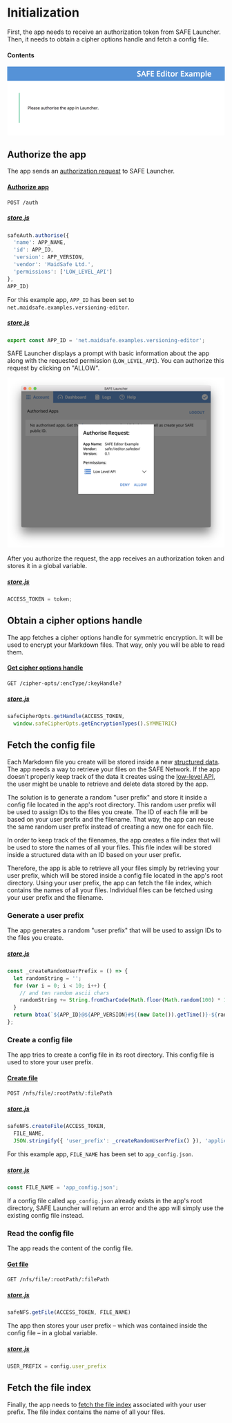 # Initialization

First, the app needs to receive an authorization token from SAFE Launcher. Then, it needs to obtain a cipher options handle and fetch a config file.

#### Contents

<!-- toc -->

![Authorize app](img/authorize-app.png)

## Authorize the app

The app sends an [authorization request](https://api.safedev.org/auth/) to SAFE Launcher.

#### [Authorize app](https://api.safedev.org/auth/authorize-app.html)

```
POST /auth
```

##### [store.js](https://github.com/shankar2105/safe_examples_private/blob/ben_versioning_editor/versioning_editor/src/store.js#L77-L84)

```js
safeAuth.authorise({
  'name': APP_NAME,
  'id': APP_ID,
  'version': APP_VERSION,
  'vendor': 'MaidSafe Ltd.',
  'permissions': ['LOW_LEVEL_API']
},
APP_ID)
```

For this example app, `APP_ID` has been set to `net.maidsafe.examples.versioning-editor`.

##### [store.js](https://github.com/shankar2105/safe_examples_private/blob/ben_versioning_editor/versioning_editor/src/config.js#L12)

```js
export const APP_ID = 'net.maidsafe.examples.versioning-editor';
```

SAFE Launcher displays a prompt with basic information about the app along with the requested permission (`LOW_LEVEL_API`). You can authorize this request by clicking on "ALLOW".

![Authorization](img/authorization.png)

After you authorize the request, the app receives an authorization token and stores it in a global variable.

##### [store.js](https://github.com/shankar2105/safe_examples_private/blob/ben_versioning_editor/versioning_editor/src/store.js#L92)

```js
ACCESS_TOKEN = token;
```

## Obtain a cipher options handle

The app fetches a cipher options handle for symmetric encryption. It will be used to encrypt your Markdown files. That way, only you will be able to read them.

#### [Get cipher options handle](https://api.safedev.org/low-level-api/cipher-options/get-cipher-options-handle.html)

```
GET /cipher-opts/:encType/:keyHandle?
```

##### [store.js](https://github.com/shankar2105/safe_examples_private/blob/ben_versioning_editor/versioning_editor/src/store.js#L31-L32)

```js
safeCipherOpts.getHandle(ACCESS_TOKEN,
  window.safeCipherOpts.getEncryptionTypes().SYMMETRIC)
```

## Fetch the config file

Each Markdown file you create will be stored inside a new [structured data](https://api.safedev.org/low-level-api/structured-data/). The app needs a way to retrieve your files on the SAFE Network. If the app doesn't properly keep track of the data it creates using the [low-level API](https://api.safedev.org/low-level-api/), the user might be unable to retrieve and delete data stored by the app.

The solution is to generate a random "user prefix" and store it inside a config file located in the app's root directory. This random user prefix will be used to assign IDs to the files you create. The ID of each file will be based on your user prefix and the filename. That way, the app can reuse the same random user prefix instead of creating a new one for each file.

In order to keep track of the filenames, the app creates a file index that will be used to store the names of all your files. This file index will be stored inside a structured data with an ID based on your user prefix.

Therefore, the app is able to retrieve all your files simply by retrieving your user prefix, which will be stored inside a config file located in the app's root directory. Using your user prefix, the app can fetch the file index, which contains the names of all your files. Individual files can be fetched using your user prefix and the filename.

### Generate a user prefix

The app generates a random "user prefix" that will be used to assign IDs to the files you create.

##### [store.js](https://github.com/shankar2105/safe_examples_private/blob/ben_versioning_editor/versioning_editor/src/store.js#L21-L28)

```js
const _createRandomUserPrefix = () => {
  let randomString = '';
  for (var i = 0; i < 10; i++) {
    // and ten random ascii chars
    randomString += String.fromCharCode(Math.floor(Math.random(100) * 100));
  }
  return btoa(`${APP_ID}@${APP_VERSION}#${(new Date()).getTime()}-${randomString}`);
};
```

### Create a config file

The app tries to create a config file in its root directory. This config file is used to store your user prefix.

#### [Create file](https://api.safedev.org/nfs/file/create-file.html)

```
POST /nfs/file/:rootPath/:filePath
```

##### [store.js](https://github.com/shankar2105/safe_examples_private/blob/ben_versioning_editor/versioning_editor/src/store.js#L43-L46)

```js
safeNFS.createFile(ACCESS_TOKEN,
  FILE_NAME,
  JSON.stringify({ 'user_prefix': _createRandomUserPrefix() }), 'application/json')
```

For this example app, `FILE_NAME` has been set to `app_config.json`.

##### [store.js](https://github.com/shankar2105/safe_examples_private/blob/ben_versioning_editor/versioning_editor/src/store.js#L42)

```js
const FILE_NAME = 'app_config.json';
```

If a config file called `app_config.json` already exists in the app's root directory, SAFE Launcher will return an error and the app will simply use the existing config file instead.

### Read the config file

The app reads the content of the config file.

#### [Get file](https://api.safedev.org/nfs/file/get-file.html)

```
GET /nfs/file/:rootPath/:filePath
```

##### [store.js](https://github.com/shankar2105/safe_examples_private/blob/ben_versioning_editor/versioning_editor/src/store.js#L48)

```js
safeNFS.getFile(ACCESS_TOKEN, FILE_NAME)
```

The app then stores your user prefix – which was contained inside the config file – in a global variable.

##### [store.js](https://github.com/shankar2105/safe_examples_private/blob/ben_versioning_editor/versioning_editor/src/store.js#L50)

```js
USER_PREFIX = config.user_prefix
```

## Fetch the file index

Finally, the app needs to [fetch the file index](fetch-file-index.md) associated with your user prefix. The file index contains the name of all your files.
